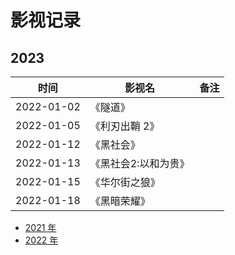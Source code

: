 # 影视记录

## 2023

| 时间       | 影视名         | 备注 |
| ---------- | -------------- | ---- |
| 2022-01-02 | 《隧道》       |
| 2022-01-05 | 《利刃出鞘 2》 |
| 2022-01-12 | 《黑社会》 |
| 2022-01-13 | 《黑社会2:以和为贵》 |
| 2022-01-15 | 《华尔街之狼》 |
| 2022-01-18 | 《黑暗荣耀》 |

- [2021 年](2021.md)
- [2022 年](2022.md)
